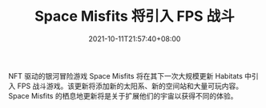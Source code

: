 ﻿---
title: "Space Misfits 将引入 FPS 战斗"
date: 2021-10-11T21:57:40+08:00
lastmod: 2021-10-11T16:45:40+08:00
draft: false
authors: ["Listener"]
description: "NFT 驱动的银河冒险游戏 Space Misfits 将在其下一次大规模更新 Habitats 中引入 FPS 战斗游戏。该更新将添加新的太阳系、新的空间站和大量可玩内容。Space Misfits 的栖息地更新将是关于扩展他们的宇宙以获得不同的体验。"
featuredImage: "space-misfits-will-introduce-fps-combat.png"
tags: ["Virtual World","虚拟世界","Play to Earn"]
categories: ["news"]
news: ["虚拟世界"]
weight: 
lightgallery: true
pinned: false
recommend: false
recommend1: false
---

NFT 驱动的银河冒险游戏 Space Misfits 将在其下一次大规模更新 Habitats 中引入 FPS 战斗游戏。该更新将添加新的太阳系、新的空间站和大量可玩内容。Space Misfits 的栖息地更新将是关于扩展他们的宇宙以获得不同的体验。

<!--more-->

